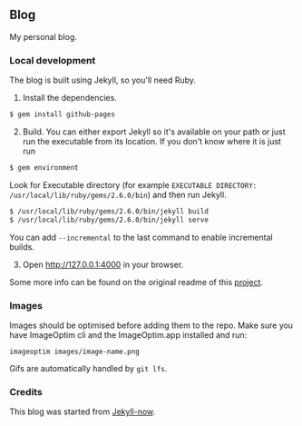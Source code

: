 ## Blog

My personal blog.

### Local development

The blog is built using Jekyll, so you'll need Ruby.

1. Install the dependencies.

```sh
$ gem install github-pages
```

2. Build. You can either export Jekyll so it's available on your path or just run the executable from its location. If you don't know where it is just run

```sh
$ gem environment
```

Look for Executable directory (for example `EXECUTABLE DIRECTORY: /usr/local/lib/ruby/gems/2.6.0/bin`) and then run Jekyll.

```sh
$ /usr/local/lib/ruby/gems/2.6.0/bin/jekyll build
$ /usr/local/lib/ruby/gems/2.6.0/bin/jekyll serve
```

You can add `--incremental` to the last command to enable incremental builds.

3.  Open http://127.0.0.1:4000 in your browser.

Some more info can be found on the original readme of this [project](./ORIGINAL_README.md).

### Images

Images should be optimised before adding them to the repo.
Make sure you have ImageOptim cli and the ImageOptim.app installed and run:

```
imageoptim images/image-name.png
```

Gifs are automatically handled by `git lfs`.

### Credits

This blog was started from [Jekyll-now](https://github.com/barryclark/jekyll-now).
